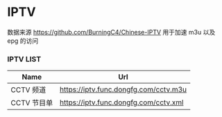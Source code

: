 # IPTV

数据来源 https://github.com/BurningC4/Chinese-IPTV
用于加速 m3u 以及 epg 的访问

### IPTV LIST

| Name        | Url                                  |
| ----------- | ------------------------------------ |
| CCTV 频道   | https://iptv.func.dongfg.com/cctv.m3u |
| CCTV 节目单 | https://iptv.func.dongfg.com/cctv.xml |
